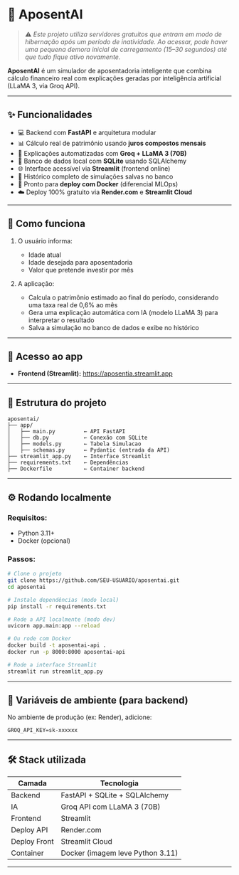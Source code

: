 # 🧠 AposentAI

> ⚠️ *Este projeto utiliza servidores gratuitos que entram em modo de hibernação após um período de inatividade. Ao acessar, pode haver uma pequena demora inicial de carregamento (15–30 segundos) até que tudo fique ativo novamente.*

**AposentAI** é um simulador de aposentadoria inteligente que combina cálculo financeiro real com explicações geradas por inteligência artificial (LLaMA 3, via Groq API).

---

## ✨ Funcionalidades

- 💻 Backend com **FastAPI** e arquitetura modular
- 📊 Cálculo real de patrimônio usando **juros compostos mensais**
- 🤖 Explicações automatizadas com **Groq + LLaMA 3 (70B)**
- 💾 Banco de dados local com **SQLite** usando SQLAlchemy
- 🌐 Interface acessível via **Streamlit** (frontend online)
- 📂 Histórico completo de simulações salvas no banco
- 🐳 Pronto para **deploy com Docker** (diferencial MLOps)
- ☁️ Deploy 100% gratuito via **Render.com** e **Streamlit Cloud**

---

## 🧠 Como funciona

1. O usuário informa:
   - Idade atual
   - Idade desejada para aposentadoria
   - Valor que pretende investir por mês

2. A aplicação:
   - Calcula o patrimônio estimado ao final do período, considerando uma taxa real de 0,6% ao mês
   - Gera uma explicação automática com IA (modelo LLaMA 3) para interpretar o resultado
   - Salva a simulação no banco de dados e exibe no histórico

---

## 🔗 Acesso ao app

- **Frontend (Streamlit):** https://aposentia.streamlit.app  

---

## 📂 Estrutura do projeto

```
aposentai/
├── app/
│   ├── main.py         ← API FastAPI
│   ├── db.py           ← Conexão com SQLite
│   ├── models.py       ← Tabela Simulacao
│   ├── schemas.py      ← Pydantic (entrada da API)
├── streamlit_app.py    ← Interface Streamlit
├── requirements.txt    ← Dependências
├── Dockerfile          ← Container backend
```

---

## ⚙️ Rodando localmente

### Requisitos:
- Python 3.11+
- Docker (opcional)

### Passos:

```bash
# Clone o projeto
git clone https://github.com/SEU-USUARIO/aposentai.git
cd aposentai

# Instale dependências (modo local)
pip install -r requirements.txt

# Rode a API localmente (modo dev)
uvicorn app.main:app --reload

# Ou rode com Docker
docker build -t aposentai-api .
docker run -p 8000:8000 aposentai-api

# Rode a interface Streamlit
streamlit run streamlit_app.py
```

---

## 🔐 Variáveis de ambiente (para backend)

No ambiente de produção (ex: Render), adicione:

```
GROQ_API_KEY=sk-xxxxxx
```

---

## 🛠 Stack utilizada

| Camada       | Tecnologia                           |
|--------------|---------------------------------------|
| Backend      | FastAPI + SQLite + SQLAlchemy         |
| IA           | Groq API com LLaMA 3 (70B)            |
| Frontend     | Streamlit                             |
| Deploy API   | Render.com                            |
| Deploy Front | Streamlit Cloud                       |
| Container    | Docker (imagem leve Python 3.11)      |

---

